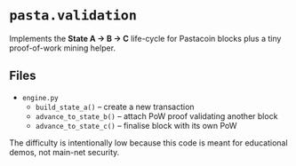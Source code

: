 # `pasta.validation`

Implements the **State A → B → C** life-cycle for Pastacoin blocks plus
a tiny proof-of-work mining helper.

Files
-----
* `engine.py`
  * `build_state_a()` – create a new transaction
  * `advance_to_state_b()` – attach PoW proof validating another block
  * `advance_to_state_c()` – finalise block with its own PoW

The difficulty is intentionally low because this code is meant for
educational demos, not main-net security.
